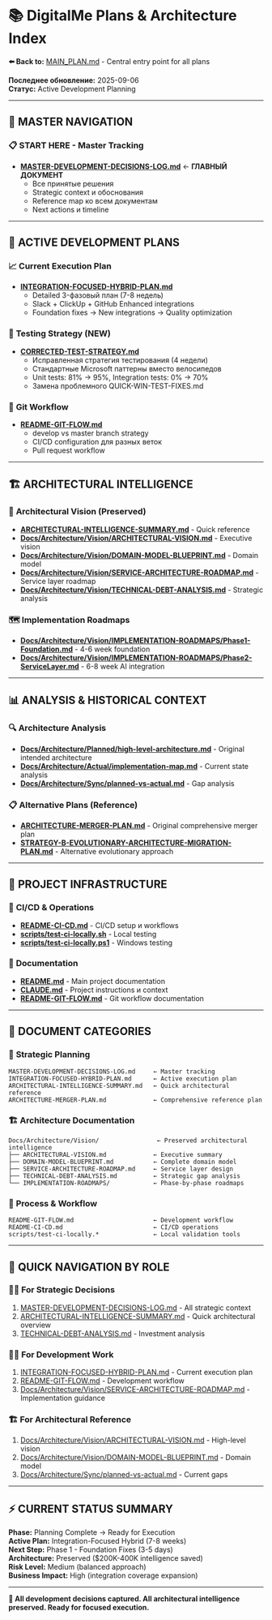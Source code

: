 # 📚 DigitalMe Plans & Architecture Index

**⬅️ Back to:** [MAIN_PLAN.md](MAIN_PLAN.md) - Central entry point for all plans

**Последнее обновление:** 2025-09-06  
**Статус:** Active Development Planning  

---

## 🎯 MASTER NAVIGATION

### 📋 **START HERE - Master Tracking**
- **[MASTER-DEVELOPMENT-DECISIONS-LOG.md](./MASTER-DEVELOPMENT-DECISIONS-LOG.md)** ← **ГЛАВНЫЙ ДОКУМЕНТ**
  - Все принятые решения
  - Strategic context и обоснования  
  - Reference map ко всем документам
  - Next actions и timeline

---

## 🚀 ACTIVE DEVELOPMENT PLANS

### 📈 **Current Execution Plan**
- **[INTEGRATION-FOCUSED-HYBRID-PLAN.md](INTEGRATION-FOCUSED-HYBRID-PLAN.md)** 
  - Detailed 3-фазовый план (7-8 недель)
  - Slack + ClickUp + GitHub Enhanced integrations
  - Foundation fixes → New integrations → Quality optimization

### 🧪 **Testing Strategy (NEW)**
- **[CORRECTED-TEST-STRATEGY.md](CORRECTED-TEST-STRATEGY.md)** 
  - Исправленная стратегия тестирования (4 недели)
  - Стандартные Microsoft паттерны вместо велосипедов
  - Unit tests: 81% → 95%, Integration tests: 0% → 70%
  - Замена проблемного QUICK-WIN-TEST-FIXES.md

### 🔄 **Git Workflow**  
- **[README-GIT-FLOW.md](../README-GIT-FLOW.md)**
  - develop vs master branch strategy
  - CI/CD configuration для разных веток
  - Pull request workflow

---

## 🏗️ ARCHITECTURAL INTELLIGENCE

### 🧠 **Architectural Vision (Preserved)**
- **[ARCHITECTURAL-INTELLIGENCE-SUMMARY.md](ARCHITECTURAL-INTELLIGENCE-SUMMARY.md)** - Quick reference
- **[Docs/Architecture/Vision/ARCHITECTURAL-VISION.md](../Docs/Architecture/Vision/ARCHITECTURAL-VISION.md)** - Executive vision
- **[Docs/Architecture/Vision/DOMAIN-MODEL-BLUEPRINT.md](../Docs/Architecture/Vision/DOMAIN-MODEL-BLUEPRINT.md)** - Domain model
- **[Docs/Architecture/Vision/SERVICE-ARCHITECTURE-ROADMAP.md](../Docs/Architecture/Vision/SERVICE-ARCHITECTURE-ROADMAP.md)** - Service layer roadmap
- **[Docs/Architecture/Vision/TECHNICAL-DEBT-ANALYSIS.md](../Docs/Architecture/Vision/TECHNICAL-DEBT-ANALYSIS.md)** - Strategic analysis

### 🗺️ **Implementation Roadmaps**  
- **[Docs/Architecture/Vision/IMPLEMENTATION-ROADMAPS/Phase1-Foundation.md](../Docs/Architecture/Vision/IMPLEMENTATION-ROADMAPS/Phase1-Foundation.md)** - 4-6 week foundation
- **[Docs/Architecture/Vision/IMPLEMENTATION-ROADMAPS/Phase2-ServiceLayer.md](../Docs/Architecture/Vision/IMPLEMENTATION-ROADMAPS/Phase2-ServiceLayer.md)** - 6-8 week AI integration

---

## 📊 ANALYSIS & HISTORICAL CONTEXT

### 🔍 **Architecture Analysis**
- **[Docs/Architecture/Planned/high-level-architecture.md](../Docs/Architecture/Planned/high-level-architecture.md)** - Original intended architecture
- **[Docs/Architecture/Actual/implementation-map.md](../Docs/Architecture/Actual/implementation-map.md)** - Current state analysis  
- **[Docs/Architecture/Sync/planned-vs-actual.md](../Docs/Architecture/Sync/planned-vs-actual.md)** - Gap analysis

### 📋 **Alternative Plans (Reference)**
- **[ARCHITECTURE-MERGER-PLAN.md](../ARCHITECTURE-MERGER-PLAN.md)** - Original comprehensive merger plan
- **[STRATEGY-B-EVOLUTIONARY-ARCHITECTURE-MIGRATION-PLAN.md](./STRATEGY-B-EVOLUTIONARY-ARCHITECTURE-MIGRATION-PLAN.md)** - Alternative evolutionary approach

---

## 🔧 PROJECT INFRASTRUCTURE  

### 🚀 **CI/CD & Operations**
- **[README-CI-CD.md](../README-CI-CD.md)** - CI/CD setup и workflows
- **[scripts/test-ci-locally.sh](../scripts/test-ci-locally.sh)** - Local testing
- **[scripts/test-ci-locally.ps1](../scripts/test-ci-locally.ps1)** - Windows testing

### 📖 **Documentation**  
- **[README.md](../README.md)** - Main project documentation
- **[CLAUDE.md](../CLAUDE.md)** - Project instructions и context
- **[README-GIT-FLOW.md](../README-GIT-FLOW.md)** - Git workflow documentation

---

## 📂 DOCUMENT CATEGORIES

### 🎯 **Strategic Planning**
```
MASTER-DEVELOPMENT-DECISIONS-LOG.md     ← Master tracking
INTEGRATION-FOCUSED-HYBRID-PLAN.md      ← Active execution plan  
ARCHITECTURAL-INTELLIGENCE-SUMMARY.md   ← Quick architectural reference
ARCHITECTURE-MERGER-PLAN.md             ← Comprehensive reference plan
```

### 🏗️ **Architecture Documentation**
```
Docs/Architecture/Vision/                ← Preserved architectural intelligence
├── ARCHITECTURAL-VISION.md             ← Executive summary  
├── DOMAIN-MODEL-BLUEPRINT.md           ← Complete domain model
├── SERVICE-ARCHITECTURE-ROADMAP.md     ← Service layer design
├── TECHNICAL-DEBT-ANALYSIS.md          ← Strategic gap analysis
└── IMPLEMENTATION-ROADMAPS/            ← Phase-by-phase roadmaps
```

### 🔄 **Process & Workflow**
```
README-GIT-FLOW.md                      ← Development workflow
README-CI-CD.md                         ← CI/CD operations
scripts/test-ci-locally.*               ← Local validation tools
```

---

## 🎯 QUICK NAVIGATION BY ROLE

### 👨‍💼 **For Strategic Decisions**
1. [MASTER-DEVELOPMENT-DECISIONS-LOG.md](./MASTER-DEVELOPMENT-DECISIONS-LOG.md) - All strategic context
2. [ARCHITECTURAL-INTELLIGENCE-SUMMARY.md](ARCHITECTURAL-INTELLIGENCE-SUMMARY.md) - Quick architectural overview
3. [TECHNICAL-DEBT-ANALYSIS.md](../Docs/Architecture/Vision/TECHNICAL-DEBT-ANALYSIS.md) - Investment analysis

### 👨‍💻 **For Development Work**  
1. [INTEGRATION-FOCUSED-HYBRID-PLAN.md](INTEGRATION-FOCUSED-HYBRID-PLAN.md) - Current execution plan
2. [README-GIT-FLOW.md](../README-GIT-FLOW.md) - Development workflow
3. [Docs/Architecture/Vision/SERVICE-ARCHITECTURE-ROADMAP.md](../Docs/Architecture/Vision/SERVICE-ARCHITECTURE-ROADMAP.md) - Implementation guidance

### 🏗️ **For Architectural Reference**
1. [Docs/Architecture/Vision/ARCHITECTURAL-VISION.md](../Docs/Architecture/Vision/ARCHITECTURAL-VISION.md) - High-level vision
2. [Docs/Architecture/Vision/DOMAIN-MODEL-BLUEPRINT.md](../Docs/Architecture/Vision/DOMAIN-MODEL-BLUEPRINT.md) - Domain model
3. [Docs/Architecture/Sync/planned-vs-actual.md](../Docs/Architecture/Sync/planned-vs-actual.md) - Current gaps

---

## ⚡ CURRENT STATUS SUMMARY

**Phase:** Planning Complete → Ready for Execution  
**Active Plan:** Integration-Focused Hybrid (7-8 weeks)  
**Next Step:** Phase 1 - Foundation Fixes (3-5 days)  
**Architecture:** Preserved ($200K-400K intelligence saved)  
**Risk Level:** Medium (balanced approach)  
**Business Impact:** High (integration coverage expansion)  

---

**🎯 All development decisions captured. All architectural intelligence preserved. Ready for focused execution.**